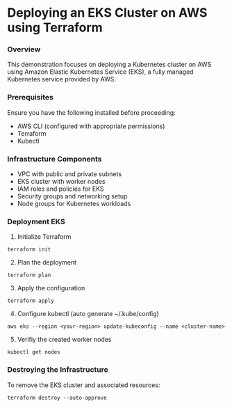 # Deploying an EKS Cluster on AWS using Terraform

### Overview
This demonstration focuses on deploying a Kubernetes cluster on AWS using Amazon Elastic Kubernetes Service (EKS), a fully managed Kubernetes service provided by AWS.

### Prerequisites
Ensure you have the following installed before proceeding:
- AWS CLI (configured with appropriate permissions)
- Terraform
- Kubectl

### Infrastructure Components
- VPC with public and private subnets
- EKS cluster with worker nodes
- IAM roles and policies for EKS
- Security groups and networking setup
- Node groups for Kubernetes workloads

### Deployment EKS
1. Initialize Terraform
```
terraform init
```
2. Plan the deployment
```
terraform plan
```
3. Apply the configuration
```
terraform apply
```
4. Configure kubectl (auto generate ~/.kube/config)
```
aws eks --region <your-region> update-kubeconfig --name <cluster-name>
```
5. Verifiy the created worker nodes
```
kubectl get nodes
```
### Destroying the Infrastructure
To remove the EKS cluster and associated resources:
```
terraform destroy --auto-approve
```